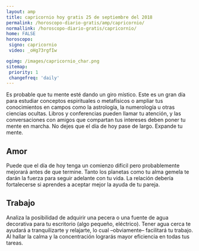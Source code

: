 ```yaml
---
layout: amp
title: capricornio hoy gratis 25 de septiembre del 2018 
permalink: /horoscopo-diario-gratis/amp/capricornio/
normallink: /horoscopo-diario-gratis/capricornio/
home: FALSE
horoscopo:
 signo: capricornio
 video: _oHg73rgfIw

ogimg: /images/capricornio_char.png
sitemap:
 priority: 1
 changefreq: 'daily'
---
```



Es probable que tu mente esté dando un giro místico. Este es un gran día para estudiar conceptos espirituales o metafísicos o ampliar tus conocimientos en campos como la astrología, la numerología u otras ciencias ocultas. Libros y conferencias pueden llamar tu atención, y las conversaciones con amigos que compartan tus intereses deben poner tu mente en marcha. No dejes que el día de hoy pase de largo. Expande tu mente.

## Amor

Puede que el día de hoy tenga un comienzo difícil pero probablemente mejorará antes de que termine. Tanto los planetas como tu alma gemela te darán la fuerza para seguir adelante con tu vida. La relación debería fortalecerse si aprendes a aceptar mejor la ayuda de tu pareja.

## Trabajo

Analiza la posibilidad de adquirir una pecera o una fuente de agua decorativa para tu escritorio (algo pequeño, eléctrico). Tener agua cerca te ayudará a tranquilizarte y relajarte, lo cual –obviamente– facilitará tu trabajo. Al hallar la calma y la concentración lograrás mayor eficiencia en todas tus tareas.